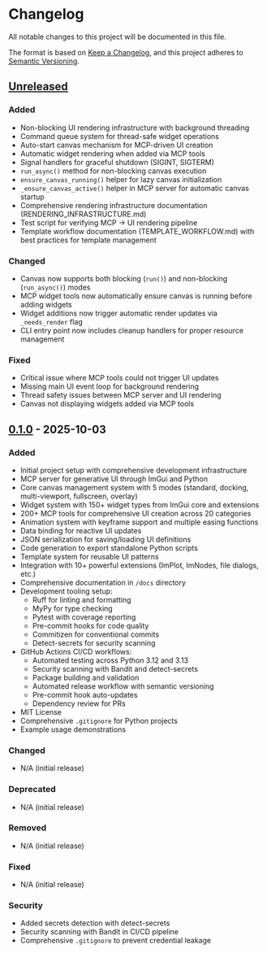 # Changelog

All notable changes to this project will be documented in this file.

The format is based on [Keep a Changelog](https://keepachangelog.com/en/1.0.0/),
and this project adheres to [Semantic Versioning](https://semver.org/spec/v2.0.0.html).

## [Unreleased]

### Added
- Non-blocking UI rendering infrastructure with background threading
- Command queue system for thread-safe widget operations
- Auto-start canvas mechanism for MCP-driven UI creation
- Automatic widget rendering when added via MCP tools
- Signal handlers for graceful shutdown (SIGINT, SIGTERM)
- `run_async()` method for non-blocking canvas execution
- `ensure_canvas_running()` helper for lazy canvas initialization
- `_ensure_canvas_active()` helper in MCP server for automatic canvas startup
- Comprehensive rendering infrastructure documentation (RENDERING_INFRASTRUCTURE.md)
- Test script for verifying MCP → UI rendering pipeline
- Template workflow documentation (TEMPLATE_WORKFLOW.md) with best practices for template management

### Changed
- Canvas now supports both blocking (`run()`) and non-blocking (`run_async()`) modes
- MCP widget tools now automatically ensure canvas is running before adding widgets
- Widget additions now trigger automatic render updates via `_needs_render` flag
- CLI entry point now includes cleanup handlers for proper resource management

### Fixed
- Critical issue where MCP tools could not trigger UI updates
- Missing main UI event loop for background rendering
- Thread safety issues between MCP server and UI rendering
- Canvas not displaying widgets added via MCP tools

## [0.1.0] - 2025-10-03

### Added
- Initial project setup with comprehensive development infrastructure
- MCP server for generative UI through ImGui and Python
- Core canvas management system with 5 modes (standard, docking, multi-viewport, fullscreen, overlay)
- Widget system with 150+ widget types from ImGui core and extensions
- 200+ MCP tools for comprehensive UI creation across 20 categories
- Animation system with keyframe support and multiple easing functions
- Data binding for reactive UI updates
- JSON serialization for saving/loading UI definitions
- Code generation to export standalone Python scripts
- Template system for reusable UI patterns
- Integration with 10+ powerful extensions (ImPlot, ImNodes, file dialogs, etc.)
- Comprehensive documentation in `/docs` directory
- Development tooling setup:
  - Ruff for linting and formatting
  - MyPy for type checking
  - Pytest with coverage reporting
  - Pre-commit hooks for code quality
  - Commitizen for conventional commits
  - Detect-secrets for security scanning
- GitHub Actions CI/CD workflows:
  - Automated testing across Python 3.12 and 3.13
  - Security scanning with Bandit and detect-secrets
  - Package building and validation
  - Automated release workflow with semantic versioning
  - Pre-commit hook auto-updates
  - Dependency review for PRs
- MIT License
- Comprehensive `.gitignore` for Python projects
- Example usage demonstrations

### Changed
- N/A (initial release)

### Deprecated
- N/A (initial release)

### Removed
- N/A (initial release)

### Fixed
- N/A (initial release)

### Security
- Added secrets detection with detect-secrets
- Security scanning with Bandit in CI/CD pipeline
- Comprehensive `.gitignore` to prevent credential leakage

[Unreleased]: https://github.com/divagnz/champi-gen-ui/compare/v0.1.0...HEAD
[0.1.0]: https://github.com/divagnz/champi-gen-ui/releases/tag/v0.1.0
